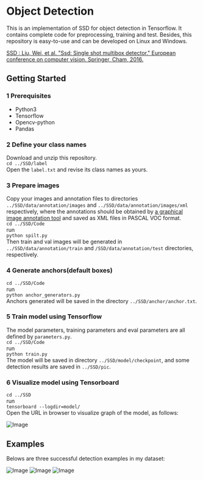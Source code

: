 # Object Detection
This is an implementation of SSD for object detection in Tensorflow. It contains complete code for preprocessing, training and test. Besides, this repository is easy-to-use and can be developed on Linux and Windows.  

[SSD : Liu, Wei, et al. "Ssd: Single shot multibox detector." European conference on computer vision. Springer, Cham, 2016.](https://arxiv.org/abs/1512.02325)

## Getting Started
### 1 Prerequisites  
* Python3  
* Tensorflow  
* Opencv-python  
* Pandas  

### 2 Define your class names  
Download  and unzip this repository.  
`cd ../SSD/label`  
Open the `label.txt` and revise its class names as yours.  

### 3 Prepare images  
Copy your images and annotation files to directories `../SSD/data/annotation/images` and `../SSD/data/annotation/images/xml` respectively, where the annotations should be obtained by [a graphical image annotation tool](https://github.com/tzutalin/labelImg) and  saved as XML files in PASCAL VOC format.  
`cd ../SSD/Code`  
run  
`python spilt.py`  
Then train and val images will be generated in  `../SSD/data/annotation/train` and  `/SSD/data/annotation/test` directories, respectively.  

### 4 Generate anchors(default boxes)    
`cd ../SSD/Code`  
run  
`python anchor_generators.py`  
Anchors generated will be saved in the directory `../SSD/anchor/anchor.txt`.  

### 5 Train model using Tensorflow  
The model parameters, training parameters and eval parameters are all defined by `parameters.py`.  
`cd ../SSD/Code`  
run  
`python train.py`  
The model will be saved in directory `../SSD/model/checkpoint`, and some detection results are saved in `../SSD/pic`. 
 
### 6 Visualize model using Tensorboard  
`cd ../SSD`  
run  
`tensorboard --logdir=model/`   
Open the URL in browser to visualize graph of the model, as follows:

![Image](https://github.com/xiaogangLi/tensorflow-MobilenetV1-SSD/blob/master/SSD/pic/graph1.jpg)


## Examples  
Belows are three successful detection examples in my dataset:   

![Image](https://github.com/xiaogangLi/tensorflow-MobilenetV1-SSD/blob/master/SSD/pic/example1.jpg)
![Image](https://github.com/xiaogangLi/tensorflow-MobilenetV1-SSD/blob/master/SSD/pic/example3.jpg)
![Image](https://github.com/xiaogangLi/tensorflow-MobilenetV1-SSD/blob/master/SSD/pic/example2.jpg)

